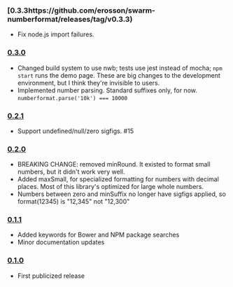 ### [0.3.3https://github.com/erosson/swarm-numberformat/releases/tag/v0.3.3)

- Fix node.js import failures.

### [0.3.0](https://github.com/erosson/swarm-numberformat/releases/tag/v0.3.0)

- Changed build system to use nwb; tests use jest instead of mocha; `npm start` runs the demo page. These are big changes to the development environment, but I think they're invisible to users.
- Implemented number parsing. Standard suffixes only, for now. `numberformat.parse('10k') === 10000`

### [0.2.1](https://github.com/erosson/swarm-numberformat/releases/tag/v0.2.1)

- Support undefined/null/zero sigfigs. #15

### [0.2.0](https://github.com/erosson/swarm-numberformat/releases/tag/v0.2.0)

- BREAKING CHANGE: removed minRound. It existed to format small numbers, but it didn't work very well.
- Added maxSmall, for specialized formatting for numbers with decimal places. Most of this library's optimized for large whole numbers.
- Numbers between zero and minSuffix no longer have sigfigs applied, so format(12345) is "12,345" not "12,300"

### [0.1.1](https://github.com/erosson/swarm-numberformat/releases/tag/v0.1.1)

- Added keywords for Bower and NPM package searches
- Minor documentation updates

### [0.1.0](https://github.com/erosson/swarm-numberformat/releases/tag/v0.1.0)

- First publicized release
